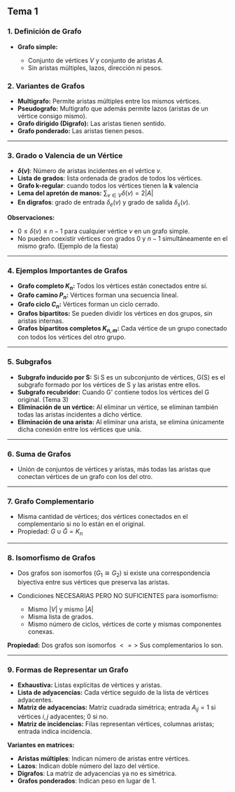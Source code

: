 ## Tema 1

### 1. Definición de Grafo

* **Grafo simple:**

  * Conjunto de vértices $V$ y conjunto de aristas $A$.
  * Sin aristas múltiples, lazos, dirección ni pesos.

### 2. Variantes de Grafos

* **Multigrafo:** Permite aristas múltiples entre los mismos vértices.
* **Pseudografo:** Multigrafo que además permite lazos (aristas de un vértice consigo mismo).
* **Grafo dirigido (Digrafo):** Las aristas tienen sentido.
* **Grafo ponderado:** Las aristas tienen pesos.

---

### 3. Grado o Valencia de un Vértice

* **$\delta(v)$**: Número de aristas incidentes en el vértice $v$.
* **Lista de grados**: lista ordenada de grados de todos los vértices.
* **Grafo k-regular**: cuando todos los vértices tienen la **k** valencia
* **Lema del apretón de manos:**
  $\sum_{v \in V} \delta(v) = 2|A|$
* **En digrafos**: grado de entrada $\delta_e(v)$ y grado de salida $\delta_s(v)$.

**Observaciones:**

* $0 \leq \delta(v) \leq n - 1$ para cualquier vértice $v$ en un grafo simple.
* No pueden coexistir vértices con grados 0 y $n-1$ simultáneamente en el mismo grafo. (Ejemplo de la fiesta)

---

### 4. Ejemplos Importantes de Grafos

* **Grafo completo $K_n$:** Todos los vértices están conectados entre sí.
* **Grafo camino $P_n$:** Vértices forman una secuencia lineal.
* **Grafo ciclo $C_n$:** Vértices forman un ciclo cerrado.
* **Grafos bipartitos:** Se pueden dividir los vértices en dos grupos, sin aristas internas.
* **Grafos bipartitos completos $K_{n,m}$:** Cada vértice de un grupo conectado con todos los vértices del otro grupo.

---

### 5. Subgrafos

* **Subgrafo inducido por S:** Si S es un subconjunto de vértices, G(S) es el subgrafo formado por los vértices de S y las aristas entre ellos.
* **Subgrafo recubridor:** Cuando G' contiene todos los vértices del G original. (Tema 3)
* **Eliminación de un vértice:** Al eliminar un vértice, se eliminan también todas las aristas incidentes a dicho vértice.
* **Eliminación de una arista:** Al eliminar una arista, se elimina únicamente dicha conexión entre los vértices que unía.

---

### 6. Suma de Grafos

* Unión de conjuntos de vértices y aristas, más todas las aristas que conectan vértices de un grafo con los del otro.

---

### 7. Grafo Complementario

* Misma cantidad de vértices; dos vértices conectados en el complementario si no lo están en el original.
* Propiedad: $G \cup \bar{G} = K_n$

---

### 8. Isomorfismo de Grafos

* Dos grafos son isomorfos ($G_1 \cong G_2$) si existe una correspondencia biyectiva entre sus vértices que preserva las aristas.
* Condiciones NECESARIAS PERO NO SUFICIENTES para isomorfismo:

  * Mismo $|V|$ y mismo $|A|$
  * Misma lista de grados.
  * Mismo número de ciclos, vértices de corte y mismas componentes conexas.

**Propiedad:** Dos grafos son isomorfos $<=>$ Sus complementarios lo son.

---

### 9. Formas de Representar un Grafo

* **Exhaustiva:** Listas explícitas de vértices y aristas.
* **Lista de adyacencias:** Cada vértice seguido de la lista de vértices adyacentes.
* **Matriz de adyacencias:** Matriz cuadrada simétrica; entrada $A_{ij} = 1$ si vértices $i,j$ adyacentes; 0 si no.
* **Matriz de incidencias:** Filas representan vértices, columnas aristas; entrada indica incidencia.

**Variantes en matrices:**

* **Aristas múltiples**: Indican número de aristas entre vértices.
* **Lazos**: Indican doble número del lazo del vértice.
* **Digrafos**: La matriz de adyacencias ya no es simétrica.
* **Grafos ponderados**: Indican peso en lugar de 1.
